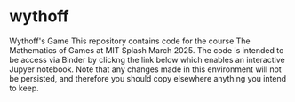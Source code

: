 # wythoff
Wythoff's Game
This repository contains code for the course The Mathematics of Games at MIT Splash March 2025.
The code is intended to be access via Binder by clickng the link below which enables an interactive
Jupyer notebook.  Note that any changes made in this environment will not be persisted, and therefore
you should copy elsewhere anything you intend to keep.
